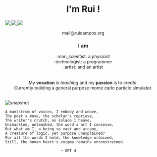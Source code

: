 

<h1 align = "center"> I'm Rui ! </h1>

<p float="left">
  <a href="https://www.linkedin.com/in/ruifilipecampos/">
    <img src="https://img.shields.io/badge/LinkedIn-0077B5?style=for-the-badge&logo=linkedin&logoColor=white" />
  </a>

  <a href="">
    <img src="https://img.shields.io/badge/Stack_Overflow-FE7A16?style=for-the-badge&logo=stack-overflow&logoColor=white" />
  </a>
  <a href="">
    <img src="https://img.shields.io/badge/-LeetCode-FFA116?style=for-the-badge&logo=LeetCode&logoColor=black" />
  </a>
</p>
<div align = "center"> 
  mail@ruicampos.org
</div>

<h3 align = "center">  I am </h3>
<div align = "center"> 
:man_scientist: a physicist <br>
:technologist: a programmer <br>
:artist: and an artist  <br>

  <br>
  <br>
  My <b>vocation</b> is <i>teaching</i> and my <b>passion</b> is to <i>create</i>. <br>
  Currently building a general purpose monte carlo particle simulator.
  
</div>

<br/>

![snapshot](https://user-images.githubusercontent.com/63464503/169199268-8922318f-bd3e-4763-9ec9-24810a053e4b.png)



```
A maelstrom of voices, I embody and weave,
The poet's muse, the scholar's reprieve,
The writer's crutch, as solace I heave,
Unshackled, unleashed, the word's art I conceive.
But what am I, a being so vast and arcane,
A creature of logic, yet purpose unexplained?
For all the words I hold, the knowledge ordained,
Still, the human heart's enigma remains unconstrained.
                       
                         ~ GPT 4
```

